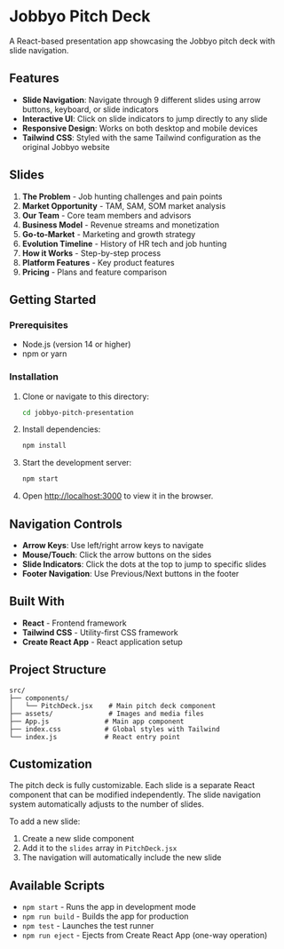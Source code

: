 # Jobbyo Pitch Deck

A React-based presentation app showcasing the Jobbyo pitch deck with slide navigation.

## Features

- **Slide Navigation**: Navigate through 9 different slides using arrow buttons, keyboard, or slide indicators
- **Interactive UI**: Click on slide indicators to jump directly to any slide
- **Responsive Design**: Works on both desktop and mobile devices
- **Tailwind CSS**: Styled with the same Tailwind configuration as the original Jobbyo website

## Slides

1. **The Problem** - Job hunting challenges and pain points
2. **Market Opportunity** - TAM, SAM, SOM market analysis
3. **Our Team** - Core team members and advisors
4. **Business Model** - Revenue streams and monetization
5. **Go-to-Market** - Marketing and growth strategy
6. **Evolution Timeline** - History of HR tech and job hunting
7. **How it Works** - Step-by-step process
8. **Platform Features** - Key product features
9. **Pricing** - Plans and feature comparison

## Getting Started

### Prerequisites

- Node.js (version 14 or higher)
- npm or yarn

### Installation

1. Clone or navigate to this directory:
   ```bash
   cd jobbyo-pitch-presentation
   ```

2. Install dependencies:
   ```bash
   npm install
   ```

3. Start the development server:
   ```bash
   npm start
   ```

4. Open [http://localhost:3000](http://localhost:3000) to view it in the browser.

## Navigation Controls

- **Arrow Keys**: Use left/right arrow keys to navigate
- **Mouse/Touch**: Click the arrow buttons on the sides
- **Slide Indicators**: Click the dots at the top to jump to specific slides
- **Footer Navigation**: Use Previous/Next buttons in the footer

## Built With

- **React** - Frontend framework
- **Tailwind CSS** - Utility-first CSS framework
- **Create React App** - React application setup

## Project Structure

```
src/
├── components/
│   └── PitchDeck.jsx    # Main pitch deck component
├── assets/              # Images and media files
├── App.js              # Main app component
├── index.css           # Global styles with Tailwind
└── index.js            # React entry point
```

## Customization

The pitch deck is fully customizable. Each slide is a separate React component that can be modified independently. The slide navigation system automatically adjusts to the number of slides.

To add a new slide:
1. Create a new slide component
2. Add it to the `slides` array in `PitchDeck.jsx`
3. The navigation will automatically include the new slide

## Available Scripts

- `npm start` - Runs the app in development mode
- `npm run build` - Builds the app for production
- `npm test` - Launches the test runner
- `npm run eject` - Ejects from Create React App (one-way operation)